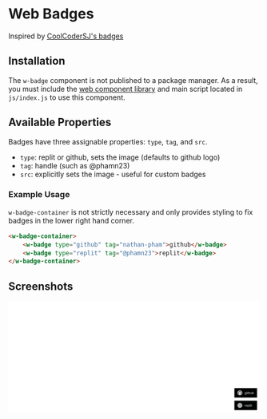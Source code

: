 # Web Badges
Inspired by [CoolCoderSJ's badges](https://replit.com/@CoolCoderSJ/badge)  

## Installation
The `w-badge` component is not published to a package manager. As a result, you must include the [web component library](https://github.com/nathan-pham/stateful-components) and main script located in `js/index.js` to use this component. 

## Available Properties
Badges have three assignable properties: `type`, `tag`, and `src`.
- `type`: replit or github, sets the image (defaults to github logo)
- `tag`: handle (such as @phamn23)
- `src`: explicitly sets the image - useful for custom badges

### Example Usage
`w-badge-container` is not strictly necessary and only provides styling to fix badges in the lower right hand corner. 
```html
<w-badge-container>
	<w-badge type="github" tag="nathan-pham">github</w-badge>
	<w-badge type="replit" tag="@phamn23">replit</w-badge>
</w-badge-container>
```

## Screenshots
![badge](/screenshots/badge.png)